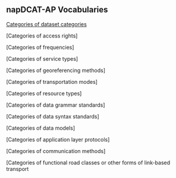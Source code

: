 ## napDCAT-AP Vocabularies


[Categories of dataset categories](https://eueip.github.io/napDCAT-AP/vocabularies/datasetcategories)

[Categories of access rights]

[Categories of frequencies]

[Categories of service types]

[Categories of georeferencing methods]

[Categories of transportation modes]

[Categories of resource types]

[Categories of data grammar standards]

[Categories of data syntax standards]

[Categories of data models]

[Categories of application layer protocols]

[Categories of communication methods]

[Categories of functional road classes or other forms of link-based transport


